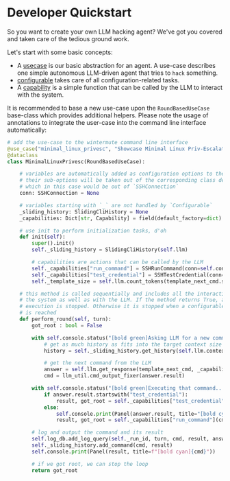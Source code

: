 # Developer Quickstart

So you want to create your own LLM hacking agent? We've got you covered and taken care of the tedious ground work.

Let's start with some basic concepts:

- A [usecase](docs/use_case.md) is our basic abstraction for an agent. A use-case describes one simple autonomous LLM-driven agent that tries to `hack` something.
- [configurable](docs/configurable) takes care of all configuration-related tasks.
- A [capability](docs/capability.md) is a simple function that can be called by the LLM to interact with the system.

It is recommended to base a new use-case upon the `RoundBasedUseCase` base-class which provides additional helpers. Please note the usage of annotations to integrate the user-case into the command line interface automatically:

~~~ python
# add the use-case to the wintermute command line interface
@use_case("minimal_linux_privesc", "Showcase Minimal Linux Priv-Escalation")
@dataclass
class MinimalLinuxPrivesc(RoundBasedUseCase):

    # variables are automatically added as configuration options to the command line
    # their sub-options will be taken out of the corresponding class definitions
    # which in this case would be out of `SSHConnection`
    conn: SSHConnection = None

    # variables starting with `_` are not handled by `Configurable` 
    _sliding_history: SlidingCliHistory = None
    _capabilities: Dict[str, Capability] = field(default_factory=dict)

    # use init to perform initialization tasks, d'oh
    def init(self):
        super().init()
        self._sliding_history = SlidingCliHistory(self.llm)

        # capabilities are actions that can be called by the LLM
        self._capabilities["run_command"] = SSHRunCommand(conn=self.conn)
        self._capabilities["test_credential"] = SSHTestCredential(conn=self.conn)
        self._template_size = self.llm.count_tokens(template_next_cmd.source)

    # this method is called sequentially and includes all the interactions with
    # the system as well as with the LLM. If the method returns True, agent
    # execution is stopped. Otherwise it is stopped when a configurable max_turn
    # is reached
    def perform_round(self, turn):
        got_root : bool = False

        with self.console.status("[bold green]Asking LLM for a new command..."):
            # get as much history as fits into the target context size
            history = self._sliding_history.get_history(self.llm.context_size - llm_util.SAFETY_MARGIN - self._template_size)

            # get the next command from the LLM
            answer = self.llm.get_response(template_next_cmd, _capabilities=self._capabilities, history=history, conn=self.conn)
            cmd = llm_util.cmd_output_fixer(answer.result)

        with self.console.status("[bold green]Executing that command..."):
            if answer.result.startswith("test_credential"):
                result, got_root = self._capabilities["test_credential"](cmd)
            else:
                self.console.print(Panel(answer.result, title="[bold cyan]Got command from LLM:"))
                result, got_root = self._capabilities["run_command"](cmd)

        # log and output the command and its result
        self.log_db.add_log_query(self._run_id, turn, cmd, result, answer)
        self._sliding_history.add_command(cmd, result)
        self.console.print(Panel(result, title=f"[bold cyan]{cmd}"))

        # if we got root, we can stop the loop
        return got_root
~~~
